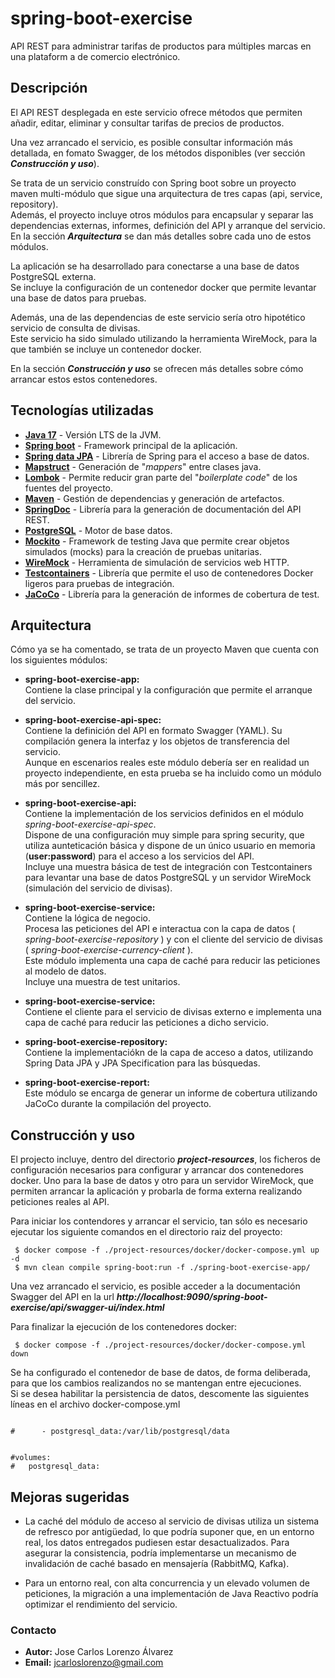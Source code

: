 # spring-boot-exercise

API REST para administrar tarifas de productos para múltiples marcas en una plataform	a de comercio electrónico.

## Descripción

El API REST desplegada en este servicio ofrece métodos que permiten añadir, editar, eliminar y consultar tarifas de precios de productos.   

Una vez arrancado el servicio, es posible consultar información más detallada, en fomato Swagger, de los métodos disponibles (ver sección _**Construcción y uso**_).   

Se trata de un servicio construído con Spring boot sobre un proyecto maven multi-módulo que sigue una arquitectura de tres capas (api, service, repository).  
Además, el proyecto incluye otros módulos para encapsular y separar las dependencias externas, informes, definición del API y arranque del servicio.   
En la sección _**Arquitectura**_ se dan más detalles sobre cada uno de estos módulos.

La aplicación se ha desarrollado para conectarse a una base de datos PostgreSQL externa.   
Se incluye la configuración de un contenedor docker que permite levantar una base de datos para pruebas. 

Además, una de las dependencias de este servicio sería otro hipotético servicio de consulta de divisas.   
Este servicio ha sido simulado utilizando la herramienta WireMock, para la que también se incluye un contenedor docker.

En la sección _**Construcción y uso**_ se ofrecen más detalles sobre cómo arrancar estos estos contenedores.


## Tecnologías utilizadas

* **[Java 17](https://openjdk.org/projects/jdk/17/)** - Versión LTS de la JVM.
* **[Spring boot](https://docs.spring.io/spring-boot/index.html)** - Framework principal de la aplicación.
* **[Spring data JPA](https://docs.spring.io/spring-data/jpa/reference/index.html)** - Librería de Spring para el acceso a base de datos.
* **[Mapstruct](https://mapstruct.org/)** - Generación de "_mappers_" entre clases java. 
* **[Lombok](https://projectlombok.org/)** - Permite reducir gran parte del "_boilerplate code_" de los fuentes del proyecto.
* **[Maven](https://maven.apache.org/)** - Gestión de dependencias y generación de artefactos.
* **[SpringDoc](https://springdoc.org/)** - Librería para la generación de documentación del API REST.
* **[PostgreSQL](https://www.postgresql.org/)** - Motor de base datos.
* **[Mockito](https://site.mockito.org/)** - Framework de testing Java que permite crear objetos simulados (mocks) para la creación de pruebas unitarias.
* **[WireMock](https://wiremock.org/)** - Herramienta de simulación de servicios web HTTP.
* **[Testcontainers](https://testcontainers.com/)** -  Librería que permite el uso de contenedores Docker ligeros para pruebas de integración.
* **[JaCoCo](https://www.jacoco.org/jacoco/)** - Librería para la generación de informes de cobertura de test.

## Arquitectura

Cómo ya se ha comentado, se trata de un proyecto Maven que cuenta con los siguientes módulos:


* **spring-boot-exercise-app:**   
Contiene la clase principal y la configuración que permite el arranque del servicio.


* **spring-boot-exercise-api-spec:**  
Contiene la definición del API en formato Swagger (YAML). Su compilación genera la interfaz y los objetos de transferencia del servicio.  
Aunque en escenarios reales este módulo debería ser en realidad un proyecto independiente, en esta prueba se ha incluido como un módulo más por sencillez.


* **spring-boot-exercise-api:**  
Contiene la implementación de los servicios definidos en el módulo _spring-boot-exercise-api-spec_.  
Dispone de una configuración muy simple para spring security, que utiliza aunteticación básica y dispone de un único usuario en memoria (**user:password**) para el acceso a los servicios del API.   
Incluye una muestra básica de test de integración con Testcontainers para levantar una base de datos PostgreSQL y un servidor WireMock (simulación del servicio de divisas).  


* **spring-boot-exercise-service:**  
Contiene la lógica de negocio.  
Procesa las peticiones del API e interactua con la capa de datos ( _spring-boot-exercise-repository_ ) y con el cliente del servicio de divisas ( _spring-boot-exercise-currency-client_ ).  
Este módulo implementa una capa de caché para reducir las peticiones al modelo de datos.  
Incluye una muestra de test unitarios.


* **spring-boot-exercise-service:**  
Contiene el cliente para el servicio de divisas externo e implementa una capa de caché para reducir las peticiones a dicho servicio.


* **spring-boot-exercise-repository:**  
Contiene la implementaciókn de la capa de acceso a datos, utilizando Spring Data JPA y JPA Specification para las búsquedas.


* **spring-boot-exercise-report:**  
Este módulo se encarga de generar un informe de cobertura utilizando JaCoCo durante la compilación del proyecto.



## Construcción y uso

El projecto incluye, dentro del directorio _**project-resources**_, los ficheros de configuración necesarios para configurar y arrancar dos contenedores docker.
Uno para la base de datos y otro para un servidor WireMock, que permiten arrancar la aplicación y probarla de forma externa realizando peticiones reales al API.   

Para iniciar los contendores y arrancar el servicio, tan sólo es necesario ejecutar los siguiente comandos en el directorio raiz del proyecto:

```
 $ docker compose -f ./project-resources/docker/docker-compose.yml up -d
 $ mvn clean compile spring-boot:run -f ./spring-boot-exercise-app/
```

Una vez arrancado el servicio, es posible acceder a la documentación Swagger del API en la url _**http://localhost:9090/spring-boot-exercise/api/swagger-ui/index.html**_

Para finalizar la ejecución de los contenedores docker: 

```
 $ docker compose -f ./project-resources/docker/docker-compose.yml down
```

Se ha configurado el contenedor de base de datos, de forma deliberada, para que los cambios realizandos no se mantengan entre ejecuciones.   
Si se desea habilitar la persistencia de datos, descomente las siguientes líneas en el archivo docker-compose.yml


```

#      - postgresql_data:/var/lib/postgresql/data


#volumes:
#   postgresql_data:
``` 


## Mejoras sugeridas

* La caché del módulo de acceso al servicio de divisas utiliza un sistema de refresco por antigüedad, lo que podría suponer que, en un entorno real, los datos entregados pudiesen estar desactualizados. Para asegurar la consistencia, podría implementarse un mecanismo de invalidación de caché basado en mensajería (RabbitMQ, Kafka).     


* Para un entorno real, con alta concurrencia y un elevado volumen de peticiones, la migración a una implementación de Java Reactivo podría optimizar el rendimiento del servicio.

### Contacto
* **Autor:** Jose Carlos Lorenzo Álvarez
* **Email:** [jcarloslorenzo@gmail.com](mailto:jcarloslorenzo@gmail.com)